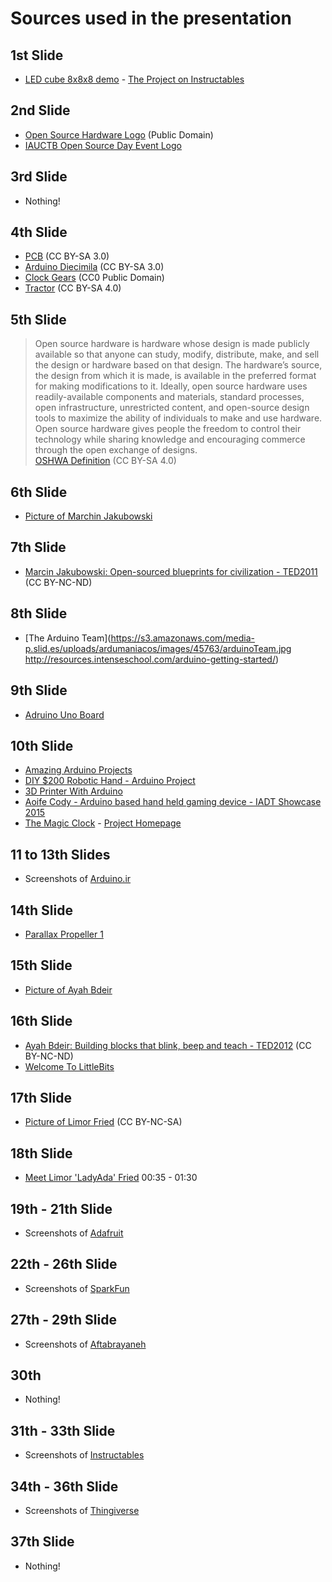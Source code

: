 # Sources used in the presentation

## 1st Slide

- [LED cube 8x8x8 demo](https://www.youtube.com/watch?v=6mXM-oGggrM) - [The Project on Instructables](http://www.instructables.com/id/Led-Cube-8x8x8/)

## 2nd Slide
- [Open Source Hardware Logo](https://en.wikipedia.org/wiki/Open-source_hardware#/media/File:Open-source-hardware-logo.svg) (Public Domain)
- [IAUCTB Open Source Day Event Logo]()

## 3rd Slide
- Nothing!

## 4th Slide
- [PCB](https://en.wikipedia.org/wiki/Open-source_hardware#/media/File:Open_Source_Hardware_%28OSHW%29_Logo_on_blank_PCB.jpg) (CC BY-SA 3.0)  
- [Arduino Diecimila](https://en.wikipedia.org/wiki/Open-source_hardware#/media/File:Arduino_Diecimila.jpg) (CC BY-SA 3.0)   
- [Clock Gears](https://pixabay.com/en/clock-time-gear-gears-blue-70189/) (CC0 Public Domain)  
- [Tractor](http://opensourceecology.org/wp-content/uploads/2014/02/Tractor_gray-400x320.png) (CC BY-SA 4.0)  


## 5th Slide
> Open source hardware is hardware whose design is made publicly available so that anyone can study, modify, distribute, make, and sell the design or hardware based on that design. The hardware’s source, the design from which it is made, is available in the preferred format for making modifications to it. Ideally, open source hardware uses readily-available components and materials, standard processes, open infrastructure, unrestricted content, and open-source design tools to maximize the ability of individuals to make and use hardware. Open source hardware gives people the freedom to control their technology while sharing knowledge and encouraging commerce through the open exchange of designs.  
[OSHWA Definition](http://www.oshwa.org/definition/) (CC BY-SA 4.0)

## 6th Slide
- [Picture of Marchin Jakubowski](https://tedconfblog.files.wordpress.com/2012/07/marcinjakubwoski_ted_qa.jpg)

## 7th Slide
- [Marcin Jakubowski:
Open-sourced blueprints for civilization - 
TED2011](https://www.ted.com/talks/marcin_jakubowski) (CC BY-NC-ND)

## 8th Slide
- [The Arduino Team](https://s3.amazonaws.com/media-p.slid.es/uploads/ardumaniacos/images/45763/arduinoTeam.jpg
http://resources.intenseschool.com/arduino-getting-started/)

## 9th Slide

- [Adruino Uno Board](https://www.flickr.com/photos/adafruit/15101708560)

## 10th Slide
- [Amazing Arduino Projects](https://www.youtube.com/watch?v=z9Cqm28lbRk)
- [DIY $200 Robotic Hand - Arduino Project](https://www.youtube.com/watch?v=e4Rtgo6Vmq8)
- [3D Printer With Arduino](https://www.youtube.com/watch?v=O0kt4GAEgQA)
- [Aoife Cody - Arduino based hand held gaming device - IADT Showcase 2015](https://www.youtube.com/watch?v=2Ox3Rc6D_5E)
- [The Magic Clock](https://www.youtube.com/watch?v=p-A4ZNdkmEs) - [Project Homepage](http://www.themagicclock.com/)


## 11 to 13th Slides
- Screenshots of [Arduino.ir](http://arduino.ir)

## 14th Slide
- [Parallax Propeller 1](https://www.parallax.com/microcontrollers/propeller-1-open-source)

## 15th Slide
- [Picture of Ayah Bdeir](https://en.wikipedia.org/wiki/Ayah_Bdeir#/media/File:Ayah_Bdeir_littleBits.jpeg)

## 16th Slide
- [Ayah Bdeir:
Building blocks that blink, beep and teach - 
TED2012](https://www.ted.com/talks/ayah_bdeir_building_blocks_that_blink_beep_and_teach) (CC BY-NC-ND)
- [Welcome To LittleBits](https://www.youtube.com/watch?v=YUUsJSDa7PE)

## 17th Slide
- [Picture of Limor Fried](https://www.flickr.com/photos/adafruit/15101708560) (CC BY-NC-SA)

## 18th Slide
- [Meet Limor 'LadyAda' Fried](https://www.youtube.com/watch?v=SpYMgScKRwk) 00:35 - 01:30

## 19th - 21th Slide
- Screenshots of [Adafruit](http://adafruit.com)

## 22th - 26th Slide
- Screenshots of [SparkFun](http://sparckfun.com)

## 27th - 29th Slide
- Screenshots of [Aftabrayaneh](http://aftabrayaneh.com)

## 30th
- Nothing!

## 31th - 33th Slide
- Screenshots of [Instructables](http://instructables.com)

## 34th - 36th Slide
- Screenshots of [Thingiverse](http://thingiverse.com)

## 37th Slide
- Nothing!
